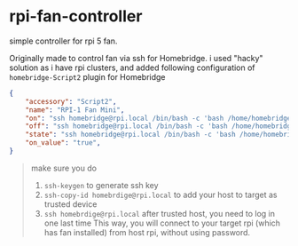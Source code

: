 # rpi-fan-controller
simple controller for rpi 5 fan. 

Originally made to control fan via ssh for Homebridge.
i used "hacky" solution as i have rpi clusters, and added following configuration of `homebridge-Script2` plugin for Homebridge
```json
{
    "accessory": "Script2",
    "name": "RPI-1 Fan Mini",
    "on": "ssh homebridge@rpi.local /bin/bash -c 'bash /home/homebridge/.fan/controller.sh on'",
    "off": "ssh homebridge@rpi.local /bin/bash -c 'bash /home/homebridge/.fan/controller.sh off'",
    "state": "ssh homebridge@rpi.local /bin/bash -c 'bash /home/homebridge/.fan/controller.sh state'",
    "on_value": "true",
}
```
> make sure you do
> 1. `ssh-keygen` to generate ssh key
> 2. `ssh-copy-id homebrdige@rpi.local` to add your host to target as trusted device
> 3. `ssh homebrdige@rpi.local` after trusted host, you need to log in one last time
> This way, you will connect to your target rpi (which has fan installed) from host rpi, without using password.
